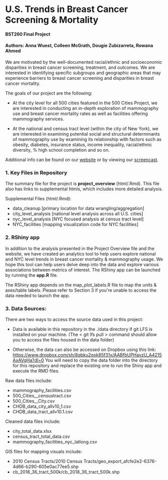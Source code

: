 # U.S. Trends in Breast Cancer Screening & Mortality

#### BST260 Final Project 
#### Authors: Anna Wuest, Colleen McGrath, Dougie Zubizarreta, Rowana Ahmed


We are motivated by the well-documented racial/ethnic and socioeconomic disparities in breast cancer screening, treatment, and outcomes. We are interested in identifying specific subgroups and geographic areas that may experience barriers to breast cancer screening and disparities in breast cancer mortality. 



The goals of our project are the following: 

* At the city level for all 500 cities featured in the 500 Cities Project, we are interested in conducting an in-depth exploration of mammography use and breast cancer mortality rates as well as facilities offering mammography services.

* At the national and census tract level (within the city of New York), we are interested in examining potential social and structural determinants of mammography use by examining its relationship with factors such as obesity, diabetes, insurance status, income inequality, racial/ethnic diversity, % high school completion and so on. 

Additional info can be found on our [website](https://sites.google.com/view/bst260project-group1/home) or by viewing our [screencast](https://www.youtube.com/watch?v=vy-moLAHpOY&feature=emb_logo).

### 1. Key Files in Repository

The summary file for the project is **project_overview** (html/.Rmd). This
file also has links to supplemental htmls, which includes more detailed 
analysis.

Supplemental Files (html/.Rmd):

* data_cleanup [primary location for data wrangling/aggregation]
* city_level_analysis [national level analysis across all U.S. cities]
* nyc_level_analysis [NYC focused analysis at census tract level]
* NYC_facilities [mapping visualization code for NYC facilities]

### 2. RShiny app

In addition to the analysis presented in the Project Overview file and the website, we have created an analytics tool to help users explore national and NYC level trends in breast cancer mortality & mammography usage. We hope this tool can help users delve deep into the data and explore various associations between metrics of interest. The RShiny app can be launched by running the **app.R** file.

The RShiny app depends on the map_plot_labels.R file to map the units & axes/table
labels. Please refer to Section 3 if you're unable to access the data needed to launch the app.

### 3. Data Sources:
There are two ways to access the source data used in this project:

  * Data is available in this repository in the ./data directory 
if git LFS is installed on your machine. (The < git lfs pull > command should allow you to access the files housed in the data folder)
  
  * Otherwise, the data can also be accessed on Dropbox using this link: https://www.dropbox.com/sh/8qbku2qxk85f31x/AABfbUPHavzU_A4215AxAVqHa?dl=0
You will need to copy the data folder into the directory for this repository and replace the existing one to
run the Shiny app and execute the RMD files. 

Raw data files include:

* mammography_facilities.csv
* 500_Cities__censustract.csv
* 500_Cities__City.csv
* CHDB_data_city_allv10_1.csv
* CHDB_data_tract_allv10.1.csv

Cleaned data files include:
  
* city_total_data.xlsx
* census_tract_total_data.csv
* mammography_facilities_nyc_latlong.csv

GIS files for mapping visuals include:

* 2010 Census Tracts/2010 Census Tracts/geo_export_afcfe2e2-6376-4d66-b290-605e0ac77ee5.shp 
* cb_2018_36_tract_500k/cb_2018_36_tract_500k.shp  
